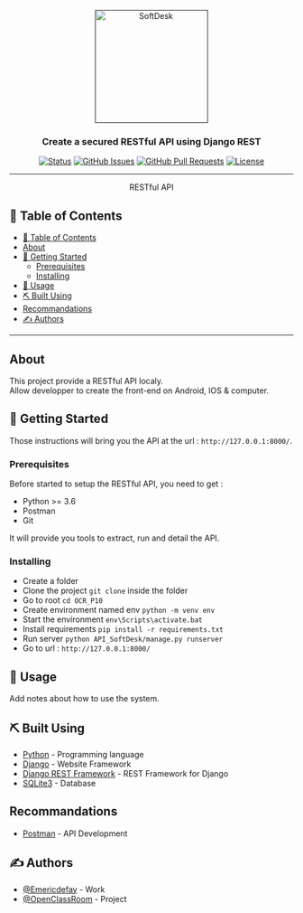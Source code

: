 <p align="center">
  <a href="" rel="noopener">
    <img width=200px height=200px src="https://user.oc-static.com/upload/2020/09/22/16007803099977_P8%20%281%29.png" alt="SoftDesk">
  </a>
</p>

<h3 align="center">Create a secured RESTful API using Django REST</h3>

<div align="center">

[![Status](https://img.shields.io/badge/status-active-success.svg)]()
[![GitHub Issues](https://img.shields.io/github/issues/Emericdefay/OCR_P10.svg)](https://github.com/Emericdefay/OCR_P10/issues)
[![GitHub Pull Requests](https://img.shields.io/github/issues-pr/Emericdefay/OCR_P10.svg)](https://github.com/Emericdefay/OCR_P10/pulls)
[![License](https://img.shields.io/badge/license-MIT-blue.svg)](/LICENSE)

</div>

---

<p align="center"> RESTful API
    <br> 
</p>

## 📝 Table of Contents

- [📝 Table of Contents](#-table-of-contents)
- [About <a name="about"></a>](#about-)
- [🏁 Getting Started <a name="getting_started"></a>](#-getting-started-)
  - [Prerequisites](#prerequisites)
  - [Installing](#installing)
- [🎈 Usage <a name = "usage"></a>](#-usage-)
- [⛏️ Built Using <a name = "built_using"></a>](#️-built-using-)
- [Recommandations <a name = "recommandations"></a>](#recommandations-)
- [✍️ Authors <a name = "authors"></a>](#️-authors-)

---

## About <a name="about"></a>

<p>
This project provide a RESTful API localy.<br>
Allow developper to create the front-end on Android, IOS & computer.
</p>

## 🏁 Getting Started <a name="getting_started"></a>

Those instructions will bring you the API at the url : `http://127.0.0.1:8000/`. <br>

### Prerequisites

<p>Before started to setup the RESTful API, you need to get : </p>
<ul>
  <li>Python >= 3.6</li>
  <li>Postman</li>
  <li>Git</li>
</ul>
<p>It will provide you tools to extract, run and detail the API.</p>

### Installing

- Create a folder
- Clone the project `git clone` inside the folder
- Go to root `cd OCR_P10`
- Create environment named env `python -m venv env`
- Start the environment `env\Scripts\activate.bat`
- Install requirements `pip install -r requirements.txt`
- Run server `python API_SoftDesk/manage.py runserver`
- Go to url : `http://127.0.0.1:8000/`


## 🎈 Usage <a name = "usage"></a>

Add notes about how to use the system.

## ⛏️ Built Using <a name = "built_using"></a>

- [Python](https://www.python.org/) - Programming language
- [Django](https://www.djangoproject.com/) - Website Framework
- [Django REST Framework](https://www.django-rest-framework.org/) - REST Framework for Django
- [SQLite3](https://www.sqlite.org/index.html) - Database

## Recommandations <a name = "recommandations"></a>

- [Postman](https://www.postman.com/) - API Development

## ✍️ Authors <a name = "authors"></a>

- [@Emericdefay](https://github.com/Emericdefay) - Work
- [@OpenClassRoom](https://openclassrooms.com/) - Project
